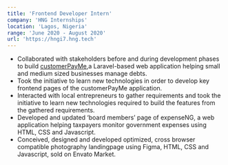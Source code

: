 ```yaml
---
title: 'Frontend Developer Intern'
company: 'HNG Internships'
location: 'Lagos, Nigeria'
range: 'June 2020 - August 2020'
url: 'https://hngi7.hng.tech'
---
```


- Collaborated with stakeholders before and during development phases to build <a href="https://customerpay.me">customerPayMe</a>,a Laravel-based web application helping small and medium sized businesses manage debts.
- Took the initiative to learn new technologies in order to develop key frontend pages of the
  customerPayMe application.
- Interacted with local entrepreneurs to gather requirements and took the initiative to learn new
  technologies required to build the features from the gathered requirements.
- Developed and updated ‘board members’ page of expenseNG, a web application helping taxpayers monitor government expenses using HTML, CSS and Javascript.
- Conceived, designed and developed optimized, cross browser compatible photography landingpage using Figma, HTML, CSS and Javascript, sold on Envato Market.
